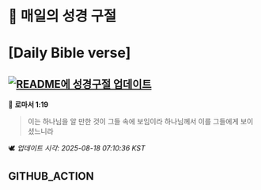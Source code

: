 # 🙏 매일의 성경 구절
# [Daily Bible verse]
## [![README에 성경구절 업데이트](https://github.com/DONGSUKA/first_test/actions/workflows/update-readme-bible.yml/badge.svg)](https://github.com/DONGSUKA/first_test/actions/workflows/update-readme-bible.yml)
<!-- START_BIBLE_VERSE -->
📖 **로마서 1:19**
> 이는 하나님을 알 만한 것이 그들 속에 보임이라 하나님께서 이를 그들에게 보이셨느니라

🕊️ _업데이트 시각: 2025-08-18 07:10:36 KST_
  <!-- END_BIBLE_VERSE -->
## GITHUB_ACTION
